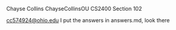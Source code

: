 Chayse Collins
ChayseCollinsOU
CS2400 Section 102

cc574924@ohio.edu
I put the answers in answers.md, look there
